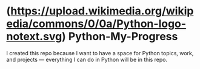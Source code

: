 # (https://upload.wikimedia.org/wikipedia/commons/0/0a/Python-logo-notext.svg) Python-My-Progress
I created this repo because I want to have a space for Python topics, work, and projects — everything I can do in Python will be in this repo.

